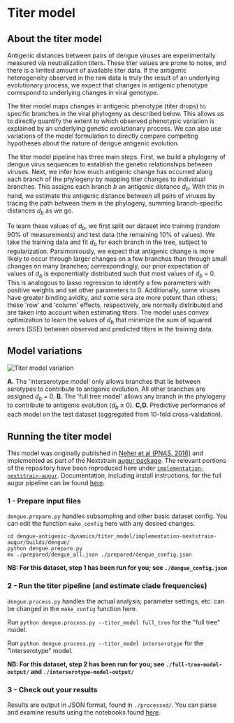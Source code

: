 # Titer model

## About the titer model  

Antigenic distances between pairs of dengue viruses are experimentally measured via neutralization titers. These titer values are prone to noise, and there is a limited amount of available titer data. If the antigenic heterogeneity observed in the raw data is truly the result of an underlying evolutionary process, we expect that changes in antigenic phenotype correspond to underlying changes in viral genotype.

The titer model maps changes in antigenic phenotype (titer drops) to specific branches in the viral phylogeny as described below. This allows us to directly quantify the extent to which observed phenotypic variation is explained by an underlying genetic evolutionary process. We can also use variations of the model formulation to directly compare competing hypotheses about the nature of dengue antigenic evolution.

The titer model pipeline has three main steps.
First, we build a phylogeny of dengue virus sequences to establish the genetic relationships between viruses.
Next, we infer how much antigenic change has occurred along each branch of the phylogeny by mapping titer changes to individual branches.
This assigns each branch _b_ an antigenic distance _d_<sub>_b_</sub>.
With this in hand, we estimate the antigenic distance between all pairs of viruses by tracing the path between them in the phylogeny, summing branch-specific distances $d_b$ as we go.

To learn these values of _d_<sub>_b_</sub>, we first split our dataset into training (random 90% of measurements) and test data (the remaining 10% of values).
We take the training data and fit _d_<sub>_b_</sub> for each branch in the tree, subject to regularization.
Parsimoniously, we expect that antigenic change is more likely to occur through larger changes on a few branches than through small changes on many branches; correspondingly, our prior expectation of values of _d_<sub>_b_</sub> is exponentially distributed such that most values of _d_<sub>_b_</sub> = 0.
This is analogous to lasso regression to identify a few parameters with positive weights and set other parameters to 0.
Additionally, some viruses have greater binding avidity, and some sera are more potent than others; these 'row' and 'column' effects, respectively, are normally distributed and are taken into account when estimating titers.
The model uses convex optimization to learn the values of _d_<sub>_b_</sub> that minimize the sum of squared errors (SSE) between observed and predicted titers in the training data.

## Model variations

![Titer model variation](https://raw.githubusercontent.com/blab/dengue-antigenic-dynamics/master/figures/png/titer_model_performance.png)

**A.** The 'interserotype model' only allows branches that lie between serotypes to contribute to antigenic evolution.
All other branches are assigned _d_<sub>_b_</sub> = 0.
**B.** The 'full tree model' allows any branch in the phylogeny to contribute to antigenic evolution (_d_<sub>_b_</sub> &ge; 0).
**C,D.** Predictive performance of each model on the test dataset (aggregated from 10-fold cross-validation).

## Running the titer model

This model was originally published in [Neher et al (PNAS, 2016)](http://dx.doi.org/10.1073/pnas.1525578113) and implemented as part of the Nextstrain [augur package](https://github.com/nextstrain/augur). The relevant portions of the repository have been reproduced here under [`implementation-nextstrain-augur`](implementation-nextstrain-augur/). Documentation, including install instructions, for the full augur pipeline can be found [here](https://github.com/nextstrain/augur/tree/6d9f7088d8792196e5021c67b876d9de1d2a13dd).

### 1 - Prepare input files  

`dengue.prepare.py` handles subsampling and other basic dataset config. You can edit the function `make_config` here with any desired changes.  

```
cd dengue-antigenic-dynamics/titer_model/implementation-nextstrain-augur/builds/dengue/  
python dengue.prepare.py
mv ./prepared/dengue_all.json ./prepared/dengue_config.json
```

**NB: For this dataset, step 1 has been run for you; see `./dengue_config.json`**

### 2 - Run the titer pipeline (and estimate clade frequencies)  

`dengue.process.py` handles the actual analysis; parameter settings, etc. can be changed in the `make_config` function here.  

Run `python dengue.process.py --titer_model full_tree` for the "full tree" model.  

Run `python dengue.process.py --titer_model interserotype` for the "interserotype" model.  

**NB: For this dataset, step 2 has been run for you; see `./full-tree-model-output/` and `./interserotype-model-output/`**

### 3 - Check out your results

Results are output in JSON format, found in `./processed/`. You can parse and examine results using the notebooks found [here](../figures/).

